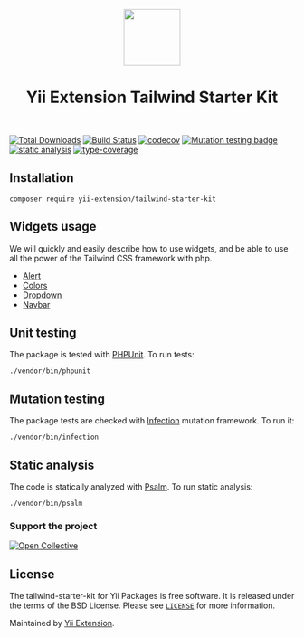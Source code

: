 <p align="center">
    <a href="https://github.com/yii-extension" target="_blank">
        <img src="https://lh3.googleusercontent.com/ehSTPnXqrkk0M3U-UPCjC0fty9K6lgykK2WOUA2nUHp8gIkRjeTN8z8SABlkvcvR-9PIrboxIvPGujPgWebLQeHHgX7yLUoxFSduiZrTog6WoZLiAvqcTR1QTPVRmns2tYjACpp7EQ=w2400" height="100px">
    </a>
    <h1 align="center">Yii Extension Tailwind Starter Kit</h1>
    <br>
</p>

[![Total Downloads](https://poser.pugx.org/yii-extension/tailwind-starter-kit/downloads.png)](https://packagist.org/packages/yii-extension/tailwind-starter-kit)
[![Build Status](https://github.com/yii-extension/tailwind-starter-kit/workflows/build/badge.svg)](https://github.com/yii-extension/tailwind-starter-kit/actions?query=workflow%3Abuild)
[![codecov](https://codecov.io/gh/yii-extension/tailwind-starter-kit/branch/master/graph/badge.svg?token=WRCGHQYSKX)](https://codecov.io/gh/yii-extension/tailwind-starter-kit)
[![Mutation testing badge](https://img.shields.io/endpoint?style=flat&url=https://badge-api.stryker-mutator.io/github.com/yii-extension/tailwind-starter-kit/master)](https://dashboard.stryker-mutator.io/reports/github.com/yii-extension/tailwind-starter-kit/master)
[![static analysis](https://github.com/yii-extension/tailwind-starter-kit/workflows/static%20analysis/badge.svg)](https://github.com/yii-extension/tailwind-starter-kit/actions?query=workflow%3A%22static+analysis%22)
[![type-coverage](https://shepherd.dev/github/yii-extension/tailwind-starter-kit/coverage.svg)](https://shepherd.dev/github/yii-extension/tailwind-starter-kit)


## Installation

```shell
composer require yii-extension/tailwind-starter-kit
```
## Widgets usage

We will quickly and easily describe how to use widgets, and be able to use all the power of the Tailwind CSS framework with php.

- [Alert](docs/alert.md)
- [Colors](docs/colors.md)
- [Dropdown](docs/dropdown.md)
- [Navbar](docs/navbar.md)

## Unit testing

The package is tested with [PHPUnit](https://phpunit.de/). To run tests:

```shell
./vendor/bin/phpunit
```

## Mutation testing

The package tests are checked with [Infection](https://infection.github.io/) mutation framework. To run it:

```shell
./vendor/bin/infection
```

## Static analysis

The code is statically analyzed with [Psalm](https://psalm.dev/docs). To run static analysis:

```shell
./vendor/bin/psalm
```

### Support the project

[![Open Collective](https://img.shields.io/badge/Open%20Collective-sponsor-7eadf1?logo=open%20collective&logoColor=7eadf1&labelColor=555555)](https://opencollective.com/yiisoft)

## License

The tailwind-starter-kit for Yii Packages is free software. It is released under the terms of the BSD License.
Please see [`LICENSE`](./LICENSE.md) for more information.

Maintained by [Yii Extension](https://github.com/yii-extension).
